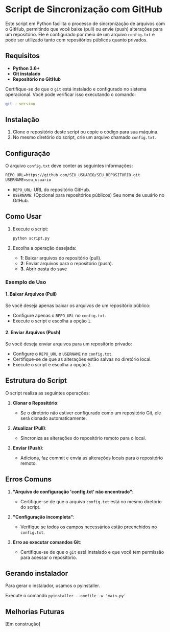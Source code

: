 # Script de Sincronização com GitHub

Este script em Python facilita o processo de sincronização de arquivos com o GitHub, permitindo que você baixe (pull) ou envie (push) alterações para um repositório. Ele é configurado por meio de um arquivo `config.txt` e pode ser utilizado tanto com repositórios públicos quanto privados.

## Requisitos

- **Python 3.6+**
- **Git instalado**
- **Repositório no GitHub**

Certifique-se de que o `git` está instalado e configurado no sistema operacional. Você pode verificar isso executando o comando:

```bash
git --version
```

## Instalação

1. Clone o repositório deste script ou copie o código para sua máquina.
2. No mesmo diretório do script, crie um arquivo chamado `config.txt`.

## Configuração

O arquivo `config.txt` deve conter as seguintes informações:

```txt
REPO_URL=https://github.com/SEU_USUARIO/SEU_REPOSITORIO.git
USERNAME=seu_usuario
```

- `REPO_URL`: URL do repositório GitHub.
- `USERNAME`: (Opcional para repositórios públicos) Seu nome de usuário no GitHub.

## Como Usar

1. Execute o script:

   ```bash
   python script.py
   ```

2. Escolha a operação desejada:
   - **1**: Baixar arquivos do repositório (pull).
   - **2**: Enviar arquivos para o repositório (push).
   - **3**. Abrir pasta do save

### Exemplo de Uso

#### 1. Baixar Arquivos (Pull)

Se você deseja apenas baixar os arquivos de um repositório público:

- Configure apenas o `REPO_URL` no `config.txt`.
- Execute o script e escolha a opção `1`.

#### 2. Enviar Arquivos (Push)

Se você deseja enviar arquivos para um repositório privado:

- Configure o `REPO_URL` e `USERNAME` no `config.txt`.
- Certifique-se de que as alterações estão salvas no diretório local.
- Execute o script e escolha a opção `2`.

## Estrutura do Script

O script realiza as seguintes operações:

1. **Clonar o Repositório**:
   - Se o diretório não estiver configurado como um repositório Git, ele será clonado automaticamente.

2. **Atualizar (Pull)**:
   - Sincroniza as alterações do repositório remoto para o local.

3. **Enviar (Push)**:
   - Adiciona, faz commit e envia as alterações locais para o repositório remoto.

## Erros Comuns

1. **"Arquivo de configuração 'config.txt' não encontrado"**:
   - Certifique-se de que o arquivo `config.txt` está no mesmo diretório do script.

2. **"Configuração incompleta"**:
   - Verifique se todos os campos necessários estão preenchidos no `config.txt`.

3. **Erro ao executar comandos Git**:
   - Certifique-se de que o `git` está instalado e que você tem permissão para acessar o repositório.

## Gerando instalador

Para gerar o instalador, usamos o pyinstaller.

Execute o comando `pyinstaller --onefile -w 'main.py'`

## Melhorias Futuras

[Em construção]
